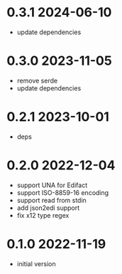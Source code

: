 # 0.3.1 2024-06-10

* update dependencies

# 0.3.0 2023-11-05

* remove serde
* update dependencies

# 0.2.1 2023-10-01

* deps

# 0.2.0 2022-12-04

* support UNA for Edifact
* support ISO-8859-16 encoding
* support read from stdin
* add json2edi support
* fix x12 type regex

# 0.1.0 2022-11-19

* initial version